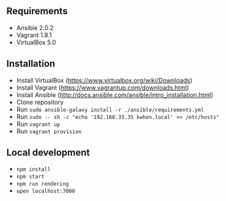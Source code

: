 ## Requirements
 - Ansible 2.0.2
 - Vagrant 1.8.1
 - VirtualBox 5.0

## Installation
 - Install VirtualBox (https://www.virtualbox.org/wiki/Downloads)
 - Install Vagrant (https://www.vagrantup.com/downloads.html)
 - Install Ansible (http://docs.ansible.com/ansible/intro_installation.html)
 - Clone repository
 - Run `sudo ansible-galaxy install -r ./ansible/requirements.yml`
 - Run `sudo -- sh -c "echo '192.168.33.35 kwhen.local' >> /etc/hosts"`
 - Run `vagrant up`
 - Run `vagrant provision`

## Local development
 - `npm install`
 - `npm start`
 - `npm run rendering`
 - `open localhost:7000`
